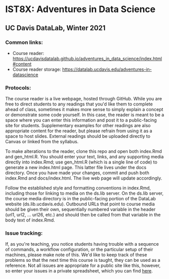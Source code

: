 # IST8X: Adventures in Data Science
## UC Davis DataLab, Winter 2021

### Common links:

* Course reader: https://ucdavisdatalab.github.io/adventures_in_data_science/index.html#content
* Course reader storage: https://datalab.ucdavis.edu/adventures-in-datascience

### Protocols:

The course reader is a live webpage, hosted through GitHub. While you are free to direct students to any readings that you'd like them to complete ahead of class, sometimes it makes more sense to simply explain a concept or demonstrate some code yourself. In this case, the reader is meant to be a space where you can enter this information and post it to a public-facing site for students. Supplementary examples for other readings are also appropriate content for the reader, but please refrain from using it as a space to host slides. External readings should be uploaded directly to Canvas or linked from the syllabus.

To make alterations to the reader, clone this repo and open both index.Rmd and gen_html.R. You should enter your text, links, and any supporting media directly into index.Rmd; use gen_html.R (which is a single line of code) to generate a new index.html page. This latter file lives under the docs directory. Once you have made your changes, commit and push both index.Rmd and docs/index.html. The live web page will update accordingly.

Follow the established style and formatting conventions in index.Rmd, including those for linking to media on the ds.lib server. On the ds.lib server, the course media directory is in the public-facing portion of the DataLab website (ds.lib.ucdavis.edu). Outbound URLs that point to course media should be given their own, sequentially numbered variable in the header (url1, url2, ... url26, etc.) and should then be called from that variable in the body text of index.Rmd.

### Issue tracking:

If, as you're teaching, you notice students having trouble with a sequence of commands, a workflow configuration, or the particular setup of their machines, please make note of this. We'd like to keep track of these problems so that the next time this course is taught, they can be used as a reference. Not all issues are appropriate for a public site like this, however, so enter your issues in a private spreadsheet, which you can find [here](https://docs.google.com/spreadsheets/d/1i_mA1uDSkUl4AkGgIOXD1WyoYoscXHxmFN629NytJTU/edit?usp=sharing).
